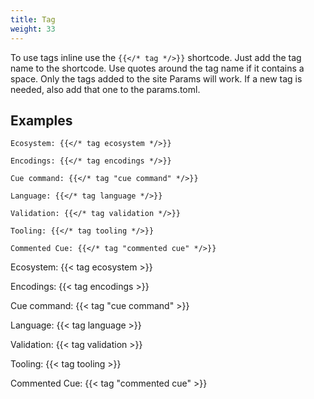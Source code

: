 ```yaml
---
title: Tag
weight: 33
---
```


To use tags inline use the `{{</* tag */>}}` shortcode. Just add the tag name to the shortcode.
Use quotes around the tag name if it contains a space. Only the tags added to the site Params will work.
If a new tag is needed, also add that one to the params.toml.

## Examples

```
Ecosystem: {{</* tag ecosystem */>}}

Encodings: {{</* tag encodings */>}}

Cue command: {{</* tag "cue command" */>}}

Language: {{</* tag language */>}}

Validation: {{</* tag validation */>}}

Tooling: {{</* tag tooling */>}}

Commented Cue: {{</* tag "commented cue" */>}}
```

Ecosystem: {{< tag ecosystem >}}

Encodings: {{< tag encodings >}}

Cue command: {{< tag "cue command" >}}

Language: {{< tag language >}}

Validation: {{< tag validation >}}

Tooling: {{< tag tooling >}}

Commented Cue: {{< tag "commented cue" >}}
